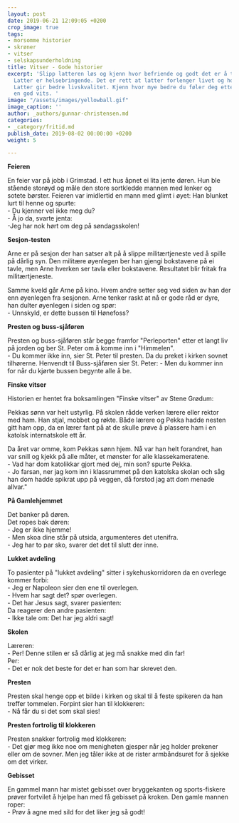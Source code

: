 ```yaml
---
layout: post
date: 2019-06-21 12:09:05 +0200
crop_image: true
tags:
- morsomme historier
- skrøner
- vitser
- selskapsunderholdning
title: Vitser - Gode historier
excerpt: 'Slipp latteren løs og kjenn hvor befriende og godt det er å trene lattermuskelen.
  Latter er helsebringende. Det er rett at latter forlenger livet og holder deg friskere.
  Latter gir bedre livskvalitet. Kjenn hvor mye bedre du føler deg etter å ha hørt
  en god vits. '
image: "/assets/images/yellowball.gif"
image_caption: ''
author: _authors/gunnar-christensen.md
categories:
- _category/fritid.md
publish_date: 2019-08-02 00:00:00 +0200
weight: 5

---
```

**Feieren**

En feier var på jobb i Grimstad. I ett hus åpnet ei lita jente døren. Hun ble stående storøyd og måle den store sortkledde mannen med lenker og sotete børster. Feieren var imidlertid en mann med glimt i øyet: Han blunket lurt til henne og spurte:  
\- Du kjenner vel ikke meg du?  
\- Å jo da, svarte jenta:  
\-Jeg har nok hørt om deg på søndagsskolen!

**Sesjon-testen**

Arne er på sesjon der han satser alt på å slippe militærtjeneste ved å spille på dårlig syn. Den militære øyenlegen ber han gjengi bokstavene på ei tavle, men Arne hverken ser tavla eller bokstavene. Resultatet blir fritak fra militærtjeneste.

Samme kveld går Arne på kino. Hvem andre setter seg ved siden av han der enn øyenlegen fra sesjonen. Arne tenker raskt at nå er gode råd er dyre, han dulter øyenlegen i siden og spør:  
\- Unnskyld, er dette bussen til Hønefoss?

**Presten og buss-sjåføren**

Presten og buss-sjåføren står begge framfor "Perleporten" etter et langt liv på jorden og ber St. Peter om å komme inn i "Himmelen".  
\- Du kommer ikke inn, sier St. Peter til presten. Da du preket i kirken sovnet tilhørerne. Henvendt til Buss-sjåføren sier St. Peter: - Men du kommer inn for når du kjørte bussen begynte alle å be.

**Finske vitser**

Historien er hentet fra boksamlingen "Finske vitser" av Stene Grødum:

Pekkas sønn var helt ustyrlig. På skolen rådde verken lærere eller rektor med ham. Han stjal, mobbet og røkte. Både lærere og Pekka hadde nesten gitt ham opp, da en lærer fant på at de skulle prøve å plassere ham i en katolsk internatskole ett år.

Da året var omme, kom Pekkas sønn hjem. Nå var han helt forandret, han var snill og kjekk på alle måter, et mønster for alle klassekameratene.  
\- Vad har dom katolikkar gjort med dej, min son? spurte Pekka.  
\- Jo farsan, ner jag kom inn i klassrummet på den katolska skolan och såg han dom hadde spikrat upp på veggen, då forstod jag att dom menade allvar."

**På Gamlehjemmet**

Det banker på døren.  
Det ropes bak døren:  
\- Jeg er ikke hjemme!  
\- Men skoa dine står på utsida, argumenteres det utenifra.  
\- Jeg har to par sko, svarer det det til slutt der inne.

**Lukket avdeling**

To pasienter på "lukket avdeling" sitter i sykehuskorridoren da en overlege kommer forbi:  
\- Jeg er Napoleon sier den ene til overlegen.  
\- Hvem har sagt det? spør overlegen.  
\- Det har Jesus sagt, svarer pasienten:  
Da reagerer den andre pasienten:  
\- Ikke tale om: Det har jeg aldri sagt!

**Skolen**

Læreren:  
\- Per! Denne stilen er så dårlig at jeg må snakke med din far!  
Per:  
\- Det er nok det beste for det er han som har skrevet den.

**Presten**

Presten skal henge opp et bilde i kirken og skal til å feste spikeren da han treffer tommelen. Forpint sier han til klokkeren:  
\- Nå får du si det som skal sies!

**Presten fortrolig til klokkeren**

Presten snakker fortrolig med klokkeren:  
\- Det gjør meg ikke noe om menigheten gjesper når jeg holder prekener eller om de sovner. Men jeg tåler ikke at de rister armbåndsuret for å sjekke om det virker.

**Gebisset**

En gammel mann har mistet gebisset over bryggekanten og sports-fiskere prøver fortvilet å hjelpe han med få gebisset på kroken. Den gamle mannen roper:  
\- Prøv å agne med sild for det liker jeg så godt!
